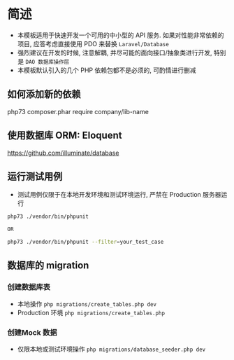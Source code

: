 # 简述

- 本模板适用于快速开发一个可用的中小型的 API 服务. 如果对性能非常依赖的项目, 应答考虑直接使用 PDO 来替换 `Laravel/Database`
- 强烈建议在开发的时候, 注意解耦, 并尽可能的面向接口/抽象类进行开发, 特别是 `DAO 数据库操作层`
- 本模板默认引入的几个 PHP 依赖包都不是必须的, 可酌情进行删减

## 如何添加新的依赖
php73 composer.phar require company/lib-name

## 使用数据库 ORM: Eloquent
https://github.com/illuminate/database

## 运行测试用例
- 测试用例仅限于在本地开发环境和测试环境运行, 严禁在 Production 服务器运行
```bash
php73 ./vendor/bin/phpunit

OR

php73 ./vendor/bin/phpunit --filter=your_test_case
```

## 数据库的 migration
### 创建数据库表
- 本地操作 `php migrations/create_tables.php dev`
- Production 环境 `php migrations/create_tables.php`
### 创建Mock 数据
- 仅限本地或测试环境操作 `php migrations/database_seeder.php dev`